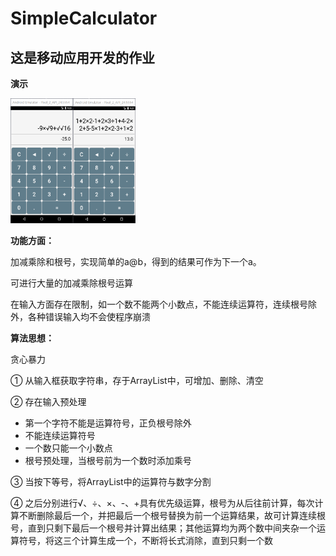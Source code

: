 # SimpleCalculator

## 这是移动应用开发的作业

**演示**

<img src="/image/one.png" width="100" height="200"><img src="/image/two.png" width="100" height="200">

**功能方面：**

加减乘除和根号，实现简单的a@b，得到的结果可作为下一个a。

可进行大量的加减乘除根号运算

在输入方面存在限制，如一个数不能两个小数点，不能连续运算符，连续根号除外，各种错误输入均不会使程序崩溃

 

**算法思想：** 

贪心暴力

①   从输入框获取字符串，存于ArrayList中，可增加、删除、清空

②   存在输入预处理

- 第一个字符不能是运算符号，正负根号除外
- 不能连续运算符号
- 一个数只能一个小数点
- 根号预处理，当根号前为一个数时添加乘号

③   当按下等号，将ArrayList中的运算符与数字分割

④   之后分别进行√、÷、×、-、+具有优先级运算，根号为从后往前计算，每次计算不断删除最后一个，并把最后一个根号替换为前一个运算结果，故可计算连续根号，直到只剩下最后一个根号并计算出结果；其他运算均为两个数中间夹杂一个运算符号，将这三个计算生成一个，不断将长式消除，直到只剩一个数
